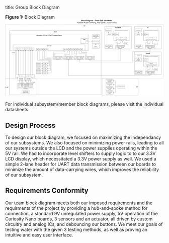 title: Group Block Diagram

**Figure 1:** Block Diagram
![](GroupBlockDiagram.png)

For individual subsystem/member block diagrams, please visit the individual datasheets.

## Design Process

To design our block diagram, we focused on maximizing the independancy of our subsystems. We also focused on minimizing power rails, leading to all our systems outside the LCD and the power supplies operating within the 5V rail. We had to incorporate level shifters to supply logic to to our 3.3V LCD display, which necessitated a 3.3V power supply as well. We used a simple 2-lane header for UART data transmission between our boards to minimize the amount of data-carrying wires, which improves the reliability of our subsystem. 

## Requirements Conformity

Our team block diagram meets both our imposed requirements and the requirments of the project by providing a hub-and-spoke method for connection, a standard 9V unregulated power supply, 5V operation of the Curiosity Nano boards, 3 sensors and an actuator, all driven by custom circuitry and analog ICs, and debouncing our buttons. We meet our goals of testing water with the given 3 testing methods, as well as proving an intuitive and easy user interface. 
